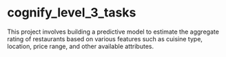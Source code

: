 # cognify_level_3_tasks
This project involves building a predictive model to estimate the aggregate rating of restaurants based on various features such as cuisine type, location, price range, and other available attributes. 
